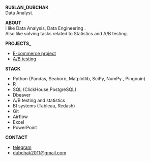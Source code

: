 **RUSLAN_DUBCHAK**<br/>
 Data Analyst.

**ABOUT**<br/>
I like Data Analysis, Data Engineering .<br/>
Also like solving tasks related to Statistics and A/B testing.<br/>

**PROJECTS_**<br/>

- [E-commerce project](https://github.com/ruslan-dubchak/E_commerce_project)<br/>
- [A/B testing](https://github.com/ruslan-dubchak/A_B-testing)<br/>


**STACK**<br/>
- Python (Pandas, Seaborn, Matplotlib, SciPy, NumPy , Pingouin)
- R 
- SQL (ClickHouse,PostgreSQL)
- Dbeaver 
- A/B testing and statistics
- BI systems (Tableau, Redash)
- Git
- Airflow
- Excel
- PowerPoint



**CONTACT**<br/>
   - [telegram](https://t.me/ruslan_dubchak)
   - dubchak2011@gmail.com
